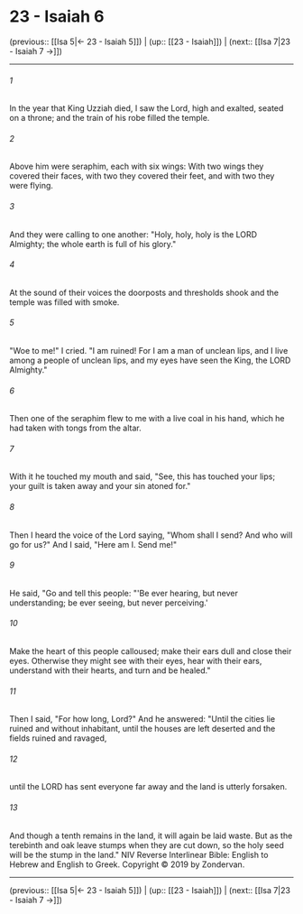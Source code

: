 # 23 - Isaiah 6

(previous:: [[Isa 5|← 23 - Isaiah 5]]) | (up:: [[23 - Isaiah]]) | (next:: [[Isa 7|23 - Isaiah 7 →]])

***


###### 1 
In the year that King Uzziah died, I saw the Lord, high and exalted, seated on a throne; and the train of his robe filled the temple. 

###### 2 
Above him were seraphim, each with six wings: With two wings they covered their faces, with two they covered their feet, and with two they were flying. 

###### 3 
And they were calling to one another: "Holy, holy, holy is the LORD Almighty; the whole earth is full of his glory." 

###### 4 
At the sound of their voices the doorposts and thresholds shook and the temple was filled with smoke. 

###### 5 
"Woe to me!" I cried. "I am ruined! For I am a man of unclean lips, and I live among a people of unclean lips, and my eyes have seen the King, the LORD Almighty." 

###### 6 
Then one of the seraphim flew to me with a live coal in his hand, which he had taken with tongs from the altar. 

###### 7 
With it he touched my mouth and said, "See, this has touched your lips; your guilt is taken away and your sin atoned for." 

###### 8 
Then I heard the voice of the Lord saying, "Whom shall I send? And who will go for us?" And I said, "Here am I. Send me!" 

###### 9 
He said, "Go and tell this people: "'Be ever hearing, but never understanding; be ever seeing, but never perceiving.' 

###### 10 
Make the heart of this people calloused; make their ears dull and close their eyes. Otherwise they might see with their eyes, hear with their ears, understand with their hearts, and turn and be healed." 

###### 11 
Then I said, "For how long, Lord?" And he answered: "Until the cities lie ruined and without inhabitant, until the houses are left deserted and the fields ruined and ravaged, 

###### 12 
until the LORD has sent everyone far away and the land is utterly forsaken. 

###### 13 
And though a tenth remains in the land, it will again be laid waste. But as the terebinth and oak leave stumps when they are cut down, so the holy seed will be the stump in the land." NIV Reverse Interlinear Bible: English to Hebrew and English to Greek. Copyright © 2019 by Zondervan.

***

(previous:: [[Isa 5|← 23 - Isaiah 5]]) | (up:: [[23 - Isaiah]]) | (next:: [[Isa 7|23 - Isaiah 7 →]])
